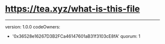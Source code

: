 # https://tea.xyz/what-is-this-file
---
version: 1.0.0
codeOwners:
  - '0x36528e16267D3B2FCa46147601aB31f3103cE8fA'
quorum: 1
